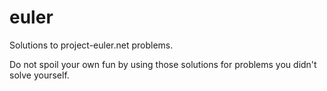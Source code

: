euler
=====

Solutions to project-euler.net problems.

Do not spoil your own fun by using those solutions for problems you didn't solve yourself.

